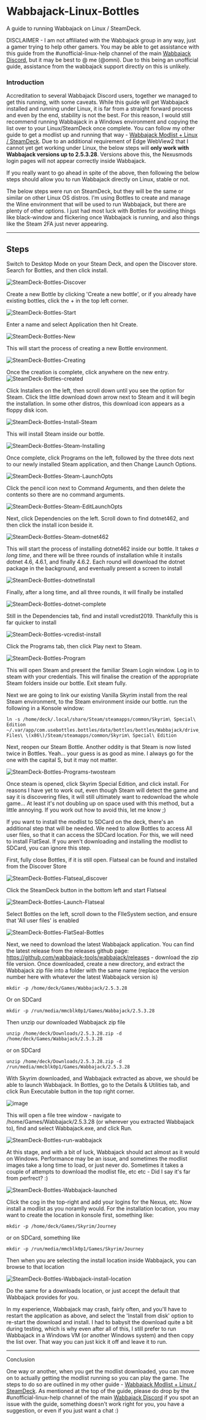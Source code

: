 # Wabbajack-Linux-Bottles
A guide to running Wabbajack on Linux / SteamDeck.

DISCLAIMER - I am not affiliated with the Wabbajack group in any way, just a gamer trying to help other gamers. You may be able to get assistance with this guide from the #unofficial-linux-help channel of the main [Wabbajack Discord](https://discord.gg/wabbajack), but it may be best to @ me (@omni). Due to this being an unofficial guide, assistance from the wabbajack support directly on this is unlikely.

### Introduction

Accreditation to several Wabbajack Discord users, together we managed to get this running, with some caveats. While this guide will get Wabbajack installed and running under Linux, it is far from a straight forward process and even by the end, stability is not the best. For this reason, I would still recommend running Wabbajack in a Windows environment and copying the list over to your Linux/SteamDeck once complete. You can follow my other guide to get a modlist up and running that way - [Wabbajack Modlist + Linux / SteamDeck](https://github.com/Omni-guides/Wabbajack-Modlist-Linux). Due to an additional requirement of Edge WebView2 that I cannot yet get working under Linux, the below steps will **only work with Wabbajack versions up to 2.5.3.28**. Versions above this, the Nexusmods login pages will not appear correctly inside Wabbajack.

If you really want to go ahead in spite of the above, then following the below steps should allow you to run Wabbajack directly on Linux, stable or not. 

The below steps were run on SteamDeck, but they will be the same or similar on other Linux OS distros. I'm using Bottles to create and manage the Wine environment that will be used to run Wabbajack, but there are plenty of other options. I just had most luck with Bottles for avoiding things like black-window and flickering once Wabbajack is running, and also things like the Steam 2FA just never appearing.

---

## Steps

Switch to Desktop Mode on your Steam Deck, and open the Discover store. Search for Bottles, and then click install.

![SteamDeck-Bottles-Discover](https://user-images.githubusercontent.com/110171124/190854078-5678a645-e5df-40fe-b380-9bc48f7e93ce.png)

Create a new Bottle by clicking 'Create a new bottle', or if you already have existing bottles, click the + in the top left corner.

![SteamDeck-Bottles-Start](https://user-images.githubusercontent.com/110171124/190854083-6f6bacd3-a795-47ba-b543-d6244d30de68.png)

Enter a name and select Application then hit Create.

![SteamDeck-Bottles-New](https://user-images.githubusercontent.com/110171124/190854085-de5cd562-1189-449b-af52-e16016bda538.png)

This will start the process of creating a new Bottle environment.

![SteamDeck-Bottles-Creating](https://user-images.githubusercontent.com/110171124/190854086-d2d4bdb9-8aa1-4450-a5b4-296097abf0a1.png)

Once the creation is complete, click anywhere on the new entry.
![SteamDeck-Bottles-created](https://user-images.githubusercontent.com/110171124/190854087-f6c23901-f24e-43ce-8cc2-fea7fe18d474.png)

Click Installers on the left, then scroll down until you see the option for Steam. Click the little download down arrow next to Steam and it will begin the installation. In some other distros, this download icon appears as a floppy disk icon.

![SteamDeck-Bottles-Install-Steam](https://user-images.githubusercontent.com/110171124/190854088-f8aaf768-6f91-451e-9c79-4e1a72aac034.png)

This will install Steam inside our bottle.

![SteamDeck-Bottles-Steam-Installing](https://user-images.githubusercontent.com/110171124/190854089-7a05a51b-24d5-48c8-b113-57aadc7f6e17.png)

Once complete, click Programs on the left, followed by the three dots next to our newly installed Steam application, and then Change Launch Options.

![SteamDeck-Bottles-Steam-LaunchOpts](https://user-images.githubusercontent.com/110171124/190854090-8988b7bb-9623-45c7-957e-7784f0f0b73f.png)

Click the pencil icon next to Command Arguments, and then delete the contents so there are no command arguments.

![SteamDeck-Bottles-Steam-EditLaunchOpts](https://user-images.githubusercontent.com/110171124/190854103-db8ac81f-2c3a-4b87-b863-57b31bff1f46.png)

Next, click Dependencies on the left. Scroll down to find dotnet462, and then click the install icon beside it.

![SteamDeck-Bottles-Steam-dotnet462](https://user-images.githubusercontent.com/110171124/190854141-8c017d8b-aed3-43d5-a115-71a7a19bd4f3.png)

This will start the process of installing dotnet462 inside our bottle. It takes *a long time*, and there will be three rounds of installation while it installs dotnet 4.6, 4.6.1, and finally 4.6.2. Each round will download the dotnet package in the background, and eventually present a screen to install

![SteamDeck-Bottles-dotnetInstall](https://user-images.githubusercontent.com/110171124/190854142-84f5b319-973e-44f1-b470-0740d57fcb9d.png)

Finally, after a long time, and all three rounds, it will finally be installed

![SteamDeck-Bottles-dotnet-complete](https://user-images.githubusercontent.com/110171124/190854143-cb252c03-e8b2-43b8-a4d6-752eae901d1f.png)

Still in the Dependencies tab, find and install vcredist2019. Thankfully this is far quicker to install

![SteamDeck-Bottles-vcredist-install](https://user-images.githubusercontent.com/110171124/190854144-74927f2c-c58a-47d9-a6ab-8657ca831f41.png)

Click the Programs tab, then click Play next to Steam.

![SteamDeck-Bottles-Program](https://user-images.githubusercontent.com/110171124/190854148-3c7be062-b508-43df-a483-c5f64dd03741.png)

This will open Steam and present the familiar Steam Login window. Log in to steam with your credentials. This will finalise the creation of the appropriate Steam folders inside our bottle. Exit steam fully.

Next we are going to link our existing Vanilla Skyrim install from the real Steam environment, to the Steam environment inside our bottle. run the following in a Konsole window:

```
ln -s /home/deck/.local/share/Steam/steamapps/common/Skyrim\ Special\ Edition ~/.var/app/com.usebottles.bottles/data/bottles/bottles/Wabbajack/drive_c/Program\ Files\ \(x86\)/Steam/steamapps/common/Skyrim\ Special\ Edition
```

Next, reopen our Steam Bottle. Another oddity is that Steam is now listed twice in Bottles. Yeah... your guess is as good as mine. I always go for the one with the capital S, but it may not matter.

![SteamDeck-Bottles-Programs-twosteam](https://user-images.githubusercontent.com/110171124/190854146-16d6b92b-f6b9-4282-a817-993a8b034ed7.png)

Once steam is opened, click Skyrim Special Edition, and click install. For reasons I have yet to work out, even though Steam will detect the game and say it is discovering files, it will still ultimately want to redownload the whole game... At least it's not doubling up on space used with this method, but a little annoying. If you work out how to avoid this, let me know ;)

If you want to install the modlist to SDCard on the deck, there's an additional step that will be needed. We need to allow Bottles to access All user files, so that it can access the SDCard location. For this, we will need to install FlatSeal. If you aren't downloading and installing the modlist to SDCard, you can ignore this step.

First, fully close Bottles, if it is still open. Flatseal can be found and installed from the Discover Store

![SteamDeck-Bottles-Flatseal_discover](https://user-images.githubusercontent.com/110171124/190854153-55dc8218-56d4-496f-9da4-869bf96b6a2a.png)

Click the SteamDeck button in the bottom left and start Flatseal

![SteamDeck-Bottles-Launch-Flatseal](https://user-images.githubusercontent.com/110171124/190854154-07c8e860-49bc-4973-9e24-123f0f590b3c.png)

Select Bottles on the left, scroll down to the FIleSystem section, and ensure that 'All user files' is enabled

![SteamDeck-Bottles-FlatSeal-Bottles](https://user-images.githubusercontent.com/110171124/190854156-b406d26d-ba12-486c-acdc-72f7c136336b.png)

Next, we need to download the latest Wabbajack application. You can find the latest release from the releases github page: https://github.com/wabbajack-tools/wabbajack/releases - download the zip file version. Once downloaded, create a new directory, and extract the Wabbajack zip file into a folder with the same name (replace the version number here with whatever the latest Wabbajack version is)

```
mkdir -p /home/deck/Games/Wabbajack/2.5.3.28
```

Or on SDCard
```
mkdir -p /run/media/mmcblk0p1/Games/Wabbajack/2.5.3.28
```

Then unzip our downloaded Wabbajack zip file

```
unzip /home/deck/Downloads/2.5.3.28.zip -d /home/deck/Games/Wabbajack/2.5.3.28
```

or on SDCard

```
unzip /home/deck/Downloads/2.5.3.28.zip -d /run/media/mmcblk0p1/Games/Wabbajack/2.5.3.28
```

With Skyrim downloaded, and Wabbajack extracted as above, we should be able to launch Wabbajack. In Bottles, go to the Details & Utilities tab, and click Run Executable button in the top right corner. 

![image](https://user-images.githubusercontent.com/110171124/190855572-33f835b4-1e8f-47f8-8de2-5a4e461c0062.png)

This will open a file tree window - navigate to /home/Games/Wabbajack/2.5.3.28 (or wherever you extracted Wabbajack to), find and select Wabbajack.exe, and click Run.

![SteamDeck-Bottles-run-wabbajack](https://user-images.githubusercontent.com/110171124/190854149-1b8b2764-494e-4454-b573-e2ea26868398.png)

At this stage, and with a bit of luck, Wabbajack should act almost as it would on Windows. Performance may be an issue, and sometimes the modlist images take a long time to load, or just never do. Sometimes it takes a couple of attempts to download the modlist file, etc etc - Did I say it's far from perfrect? :)

![SteamDeck-Bottles-Wabbajack-launched](https://user-images.githubusercontent.com/110171124/190854150-15343c9d-42b2-4d56-bdb4-361d8c6738d9.png)

Click the cog in the top-right and add your logins for the Nexus, etc. Now install a modlist as you noramlly would. For the installation location, you may want to create the location in konsole first, something like:

```
mkdir -p /home/deck/Games/Skyrim/Journey
```

or on SDCard, something like

```
mkdir -p /run/media/mmcblk0p1/Games/Skyrim/Journey
```

Then when you are selecting the install location inside Wabbajack, you can browse to that location

![SteamDeck-Bottles-Wabbajack-install-location](https://user-images.githubusercontent.com/110171124/190854151-2b7afc90-62c3-4593-8b1f-b3856a6bf3c5.png)

Do the same for a downloads location, or just accept the default that Wabbajack provides for you.

In my experience, Wabbajack may crash, fairly often, and you'll have to restart the application as above, and select the 'Install from disk' option to re-start the download and install. I had to babysit the download quite a bit during testing, which is why even after all of this, I still prefer to run Wabbajack in a Windows VM (or another Windows system) and then copy the list over. That way you can just kick it off and leave it to run.

---

Conclusion

One way or another, when you get the modlist downloaded, you can move on to actually getting the modlist running so you can play the game. The steps to do so are outlined in my other guide - [Wabbajack Modlist + Linux / SteamDeck](https://github.com/Omni-guides/Wabbajack-Modlist-Linux). As mentioned at the top of the guide, please do drop by the #unofficial-linux-help channel of the main [Wabbajack Discord](https://discord.gg/wabbajack) if you spot an issue with the guide, something doesn't work right for you, you have a suggestion, or even if you just want a chat :)

